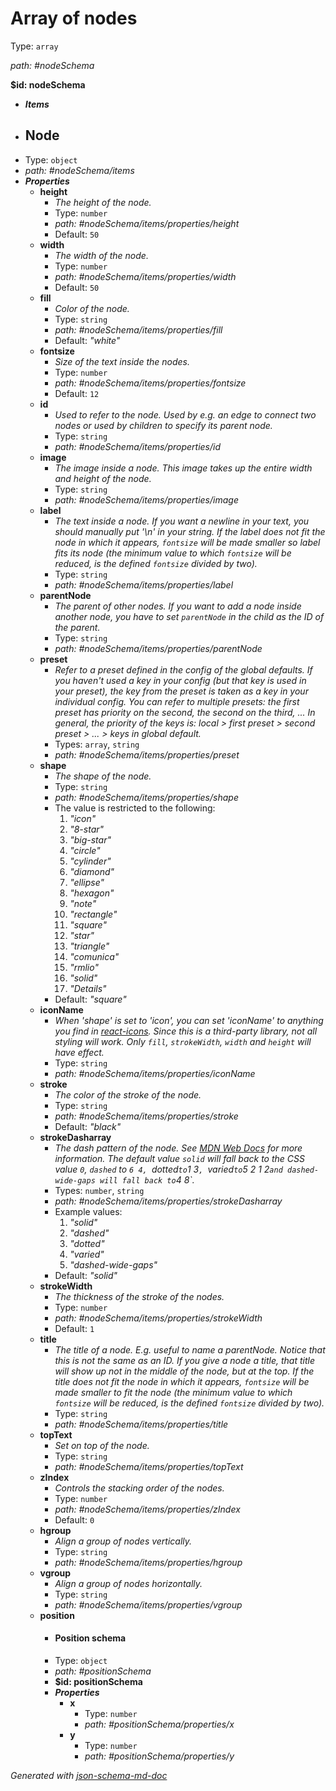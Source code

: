 # Array of nodes

Type: `array`

<i id="nodeSchema">path: #nodeSchema</i>

<b id="nodeschema">&#36;id: nodeSchema</b>

 - **_Items_**
 - ## Node
 - Type: `object`
 - <i id="nodeSchema/items">path: #nodeSchema/items</i>
 - **_Properties_**
	 - <b id="#nodeSchema/items/properties/height">height</b>
		 - _The height of the node._
		 - Type: `number`
		 - <i id="nodeSchema/items/properties/height">path: #nodeSchema/items/properties/height</i>
		 - Default: `50`
	 - <b id="#nodeSchema/items/properties/width">width</b>
		 - _The width of the node._
		 - Type: `number`
		 - <i id="nodeSchema/items/properties/width">path: #nodeSchema/items/properties/width</i>
		 - Default: `50`
	 - <b id="#nodeSchema/items/properties/fill">fill</b>
		 - _Color of the node._
		 - Type: `string`
		 - <i id="nodeSchema/items/properties/fill">path: #nodeSchema/items/properties/fill</i>
		 - Default: _"white"_
	 - <b id="#nodeSchema/items/properties/fontsize">fontsize</b>
		 - _Size of the text inside the nodes._
		 - Type: `number`
		 - <i id="nodeSchema/items/properties/fontsize">path: #nodeSchema/items/properties/fontsize</i>
		 - Default: `12`
	 - <b id="#nodeSchema/items/properties/id">id</b>
		 - _Used to refer to the node. Used by e.g. an edge to connect two nodes or used by children to specify its parent node._
		 - Type: `string`
		 - <i id="nodeSchema/items/properties/id">path: #nodeSchema/items/properties/id</i>
	 - <b id="#nodeSchema/items/properties/image">image</b>
		 - _The image inside a node. This image takes up the entire width and height of the node._
		 - Type: `string`
		 - <i id="nodeSchema/items/properties/image">path: #nodeSchema/items/properties/image</i>
	 - <b id="#nodeSchema/items/properties/label">label</b>
		 - _The text inside a node. If you want a newline in your text, you should manually put '\n' in your string. If the label does not fit the node in which it appears, `fontsize` will be made smaller so label fits its node (the minimum value to which `fontsize` will be reduced, is the defined `fontsize` divided by two)._
		 - Type: `string`
		 - <i id="nodeSchema/items/properties/label">path: #nodeSchema/items/properties/label</i>
	 - <b id="#nodeSchema/items/properties/parentNode">parentNode</b>
		 - _The parent of other nodes. If you want to add a node inside another node, you have to set `parentNode` in the child as the ID of the parent._
		 - Type: `string`
		 - <i id="nodeSchema/items/properties/parentNode">path: #nodeSchema/items/properties/parentNode</i>
	 - <b id="#nodeSchema/items/properties/preset">preset</b>
		 - _Refer to a preset defined in the config of the global defaults. If you haven't used a key in your config (but that key is used in your preset), the key from the preset is taken as a key in your individual config. You can refer to multiple presets: the first preset has priority on the second, the second on the third, ... In general, the priority of the keys is: local > first preset > second preset > ... > keys in global default._
		 - Types: `array`, `string`
		 - <i id="nodeSchema/items/properties/preset">path: #nodeSchema/items/properties/preset</i>
	 - <b id="#nodeSchema/items/properties/shape">shape</b>
		 - _The shape of the node._
		 - Type: `string`
		 - <i id="nodeSchema/items/properties/shape">path: #nodeSchema/items/properties/shape</i>
		 - The value is restricted to the following: 
			 1. _"icon"_
			 2. _"8-star"_
			 3. _"big-star"_
			 4. _"circle"_
			 5. _"cylinder"_
			 6. _"diamond"_
			 7. _"ellipse"_
			 8. _"hexagon"_
			 9. _"note"_
			 10. _"rectangle"_
			 11. _"square"_
			 12. _"star"_
			 13. _"triangle"_
			 14. _"comunica"_
			 15. _"rmlio"_
			 16. _"solid"_
			 17. _"Details"_
		 - Default: _"square"_
	 - <b id="#nodeSchema/items/properties/iconName">iconName</b>
		 - _When 'shape' is set to 'icon', you can set 'iconName' to anything you find in [react-icons](https://react-icons.github.io/react-icons/). Since this is a third-party library, not all styling will work. Only `fill`, `strokeWidth`, `width` and `height` will have effect._
		 - Type: `string`
		 - <i id="nodeSchema/items/properties/iconName">path: #nodeSchema/items/properties/iconName</i>
	 - <b id="#nodeSchema/items/properties/stroke">stroke</b>
		 - _The color of the stroke of the node._
		 - Type: `string`
		 - <i id="nodeSchema/items/properties/stroke">path: #nodeSchema/items/properties/stroke</i>
		 - Default: _"black"_
	 - <b id="#nodeSchema/items/properties/strokeDasharray">strokeDasharray</b>
		 - _The dash pattern of the node. See [MDN Web Docs](https://developer.mozilla.org/en-US/docs/Web/SVG/Attribute/stroke-dasharray#example) for more information. The default value `solid` will fall back to the CSS value `0`, `dashed` to `6 4, `dotted` to `1 3`, `varied` to `5 2 1 2` and dashed-wide-gaps will fall back to `4 8`._
		 - Types: `number`, `string`
		 - <i id="nodeSchema/items/properties/strokeDasharray">path: #nodeSchema/items/properties/strokeDasharray</i>
		 - Example values: 
			 1. _"solid"_
			 2. _"dashed"_
			 3. _"dotted"_
			 4. _"varied"_
			 5. _"dashed-wide-gaps"_
		 - Default: _"solid"_
	 - <b id="#nodeSchema/items/properties/strokeWidth">strokeWidth</b>
		 - _The thickness of the stroke of the nodes._
		 - Type: `number`
		 - <i id="nodeSchema/items/properties/strokeWidth">path: #nodeSchema/items/properties/strokeWidth</i>
		 - Default: `1`
	 - <b id="#nodeSchema/items/properties/title">title</b>
		 - _The title of a node. E.g. useful to name a parentNode. Notice that this is not the same as an ID. If you give a node a title, that title will show up not in the middle of the node, but at the top. If the title does not fit the node in which it appears, `fontsize` will be made smaller to fit the node (the minimum value to which `fontsize` will be reduced, is the defined `fontsize` divided by two)._
		 - Type: `string`
		 - <i id="nodeSchema/items/properties/title">path: #nodeSchema/items/properties/title</i>
	 - <b id="#nodeSchema/items/properties/topText">topText</b>
		 - _Set on top of the node._
		 - Type: `string`
		 - <i id="nodeSchema/items/properties/topText">path: #nodeSchema/items/properties/topText</i>
	 - <b id="#nodeSchema/items/properties/zIndex">zIndex</b>
		 - _Controls the stacking order of the nodes._
		 - Type: `number`
		 - <i id="nodeSchema/items/properties/zIndex">path: #nodeSchema/items/properties/zIndex</i>
		 - Default: `0`
	 - <b id="#nodeSchema/items/properties/hgroup">hgroup</b>
		 - _Align a group of nodes vertically._
		 - Type: `string`
		 - <i id="nodeSchema/items/properties/hgroup">path: #nodeSchema/items/properties/hgroup</i>
	 - <b id="#nodeSchema/items/properties/vgroup">vgroup</b>
		 - _Align a group of nodes horizontally._
		 - Type: `string`
		 - <i id="nodeSchema/items/properties/vgroup">path: #nodeSchema/items/properties/vgroup</i>
	 - <b id="#nodeSchema/items/properties/position">position</b>
		 - #### Position schema
		 - Type: `object`
		 - <i id="positionSchema">path: #positionSchema</i>
		 - <b id="positionschema">&#36;id: positionSchema</b>
		 - **_Properties_**
			 - <b id="#positionSchema/properties/x">x</b>
				 - Type: `number`
				 - <i id="positionSchema/properties/x">path: #positionSchema/properties/x</i>
			 - <b id="#positionSchema/properties/y">y</b>
				 - Type: `number`
				 - <i id="positionSchema/properties/y">path: #positionSchema/properties/y</i>

_Generated with [json-schema-md-doc](https://brianwendt.github.io/json-schema-md-doc/)_